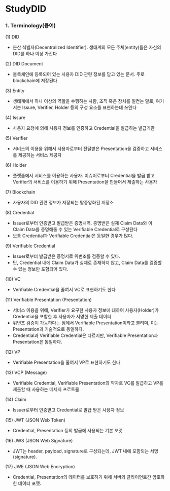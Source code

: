 # StudyDID

### 1. Terminology(용어)

(1) DID
-  분산 식별자(Decentralized Identifier). 생태계의 모든 주체(entity)들은 자신의 DID를 하나 이상 가진다


(2) DID Document
- 블록체인에 등록되어 있는 사용자 DID 관련 정보를 담고 있는 문서. 주로 blockchain에 저장된다


(3) Entity
- 생태계에서 하나 이상의 역할을 수행하는 사람, 조직 혹은 장치를 일컫는 말로, 여기서는 Issure, Verifier, Holder 등의 구성 요소를 표현하는데 쓰인다


(4) Issure
- 사용자 요청에 의해 사용자 정보를 인증하고 Credential을 발급하는 발급기관


(5) Verifier
- 서비스의 이용을 위해서 사용자로부터 전달받은 Presentation을 검증하고 서비스를 제공하는 서비스 제공자


(6) Holder
- 플랫폼에서 서비스를 이용하는 사용자. 이슈어로부터 Credential을 발급 받고 Verifier의 서비스를 이용하기 위해 Presentation을 만들어서 제출하는 사용자


(7) Blockchain
- 사용자의 DID 관련 정보가 저장되는 탈중앙화된 저장소


(8) Credential
- Issuer로부터 인증받고 발급받은 증명내역. 증명받은 실제 Claim Data와 이 Claim Data를 증명해줄 수 있는 Verifiable Credential로 구성된다
- 보통 Credential과 Verifiable Credential은 동일한 경우가 많다.


(9) Verifiable Credential
- Issuer로부터 발급받은 증명서로 위변조를 검증할 수 있다.
- 단, Credential 내에 Claim Data가 실제로 존재하지 않고, Claim Data를 검증할 수 있는 정보만 포함되어 있다.


(10) VC
- Verifiable Credential을 줄여서 VC로 표현하기도 한다


(11) Verifiable Presentation (Presentation)
- 서비스 이용을 위해, Verifier가 요구한 사용자 정보에 대하여 사용자(Holder)가 Credential을 포함한 후 사용자가 서명한 제출 데이터.
- 위변조 검증이 가능하다는 점에서 Verifiable Presentation이라고 불리며, 이는 Presentation과 기술적으로 동일하다.
- Credential과 Verifiable Credential은 다르지만, Verifiable Presentation과 Presentation은 동일하다.


(12) VP
- Verifiable Presentation을 줄여서 VP로 표현하기도 한다


(13) VCP (Message)
- Verifiable Credential, Verifiable Presentation의 약자로 VC를 발급하고 VP를 제출할 때 사용하는 메세지 프로토콜


(14) Claim
- Issuer로부터 인증받고 Credential로 발급 받은 사용자 정보


(15) JWT (JSON Web Token)
- Credential, Presentation 등의 발급에 사용되는 기본 포맷


(16) JWS (JSON Web Signature)
- JWT는 header, payload, signature로 구성되는데, JWT 내에 포함되는 서명(signature).


(17) JWE (JSON Web Encryption)
- Credential, Presentation의 데이터를 보호하기 위해 서버와 클라이언트간 암호화한 데이터 포맷.



